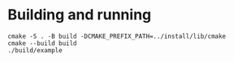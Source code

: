 # Building and running

```
cmake -S . -B build -DCMAKE_PREFIX_PATH=../install/lib/cmake
cmake --build build
./build/example
```
